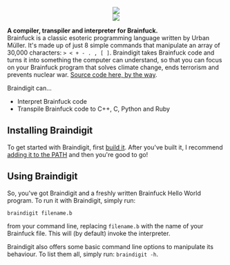 <p align="center">
<img src="https://github.com/Dandigit/braindigit/raw/master/md/img/braindigit-logo.png"></img>
<br>
<a href="https://travis-ci.org/Dandigit/braindigit">
<img src="https://travis-ci.org/Dandigit/braindigit.svg?branch=master"></img>
</a>
</p>

**A compiler, transpiler and interpreter for Brainfuck.** \
Brainfuck is a classic esoteric programming language written by Urban Müller. It's made up of just 8 simple commands that 
manipulate an array of 30,000 characters: `> < + - . , [ ]`. Braindigit takes Brainfuck code and turns it into something the 
computer can understand, so that you can focus on your Brainfuck program that solves climate change, ends terrorism and
prevents nuclear war. [Source code here, by the way](http://heeeeeeeey.com/).

Braindigit can...
* Interpret Brainfuck code
* Transpile Brainfuck code to C++, C, Python and Ruby

## Installing Braindigit
To get started with Braindigit, first [build it](https://github.com/Dandigit/braindigit/blob/master/docs/build.md). After you've built it, I recommend 
[adding it to the PATH](https://github.com/Dandigit/braindigit/blob/master/docs/add-to-path.md) and then you're good to go!

## Using Braindigit
So, you've got Braindigit and a freshly written Brainfuck Hello World program. To run it with Braindigit, simply run:
```
braindigit filename.b
```
from your command line, replacing `filename.b` with the name of your Brainfuck file. This will (by default) invoke the interpreter.

Braindigit also offers some basic command line options to manipulate its behaviour. To list them all, simply run:
`braindigit -h`.
